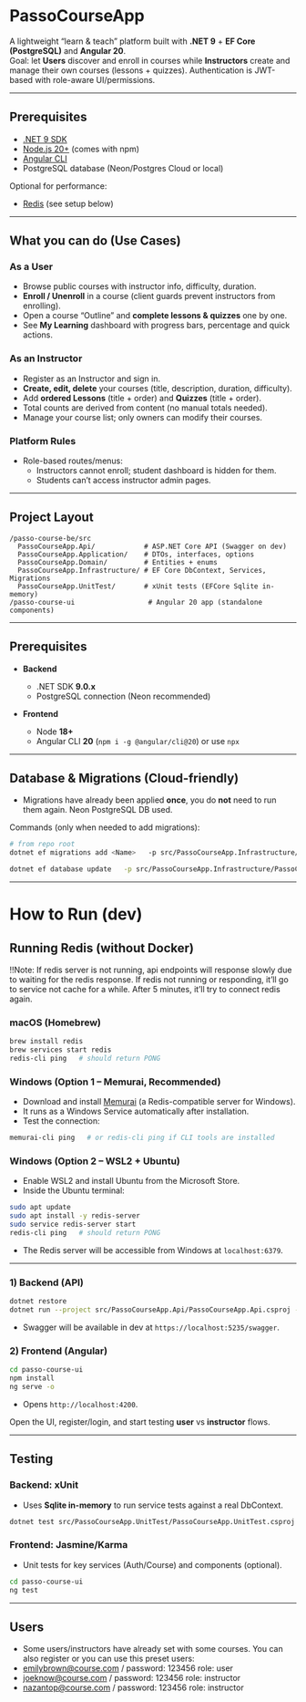 # PassoCourseApp

A lightweight “learn & teach” platform built with **.NET 9** + **EF Core (PostgreSQL)** and **Angular 20**.  
Goal: let **Users** discover and enroll in courses while **Instructors** create and manage their own courses (lessons + quizzes). Authentication is JWT-based with role-aware UI/permissions.

---
## Prerequisites

- [.NET 9 SDK](https://dotnet.microsoft.com/download)
- [Node.js 20+](https://nodejs.org/) (comes with npm)
- [Angular CLI](https://angular.dev/tools/cli)
- PostgreSQL database (Neon/Postgres Cloud or local)

Optional for performance:
- [Redis](https://redis.io/) (see setup below)

---

## What you can do (Use Cases)

### As a User
- Browse public courses with instructor info, difficulty, duration.
- **Enroll / Unenroll** in a course (client guards prevent instructors from enrolling).
- Open a course “Outline” and **complete lessons & quizzes** one by one.
- See **My Learning** dashboard with progress bars, percentage and quick actions.

### As an Instructor
- Register as an Instructor and sign in.
- **Create, edit, delete** your courses (title, description, duration, difficulty).
- Add **ordered Lessons** (title + order) and **Quizzes** (title + order).
- Total counts are derived from content (no manual totals needed).
- Manage your course list; only owners can modify their courses.

### Platform Rules
- Role-based routes/menus:
  - Instructors cannot enroll; student dashboard is hidden for them.
  - Students can’t access instructor admin pages.

---

## Project Layout

```
/passo-course-be/src
  PassoCourseApp.Api/            # ASP.NET Core API (Swagger on dev)
  PassoCourseApp.Application/    # DTOs, interfaces, options
  PassoCourseApp.Domain/         # Entities + enums
  PassoCourseApp.Infrastructure/ # EF Core DbContext, Services, Migrations
  PassoCourseApp.UnitTest/       # xUnit tests (EFCore Sqlite in-memory)
/passo-course-ui                  # Angular 20 app (standalone components)
```

---

## Prerequisites

- **Backend**
  - .NET SDK **9.0.x**
  - PostgreSQL connection (Neon recommended)

- **Frontend**
  - Node **18+**
  - Angular CLI **20** (`npm i -g @angular/cli@20`) or use `npx`

---


## Database & Migrations (Cloud-friendly)

- Migrations have already been applied **once**, you do **not** need to run them again. Neon 
PostgreSQL DB used.

Commands (only when needed to add migrations):

```bash
# from repo root
dotnet ef migrations add <Name>   -p src/PassoCourseApp.Infrastructure/PassoCourseApp.Infrastructure.csproj   -s src/PassoCourseApp.Api/PassoCourseApp.Api.csproj

dotnet ef database update   -p src/PassoCourseApp.Infrastructure/PassoCourseApp.Infrastructure.csproj   -s src/PassoCourseApp.Api/PassoCourseApp.Api.csproj
```

---

# How to Run (dev)

## Running Redis (without Docker)

!!Note:  If redis server is not running, api endpoints will response slowly due to waiting for the redis response. If redis not running or responding, it’ll go to service not cache for a while. After 5 minutes, it’ll try to connect redis again.

### macOS (Homebrew)

```bash
brew install redis
brew services start redis
redis-cli ping   # should return PONG
```

### Windows (Option 1 – Memurai, Recommended)

- Download and install [Memurai](https://www.memurai.com/download) (a Redis-compatible server for Windows).  
- It runs as a Windows Service automatically after installation.  
- Test the connection:

```powershell
memurai-cli ping   # or redis-cli ping if CLI tools are installed
```

### Windows (Option 2 – WSL2 + Ubuntu)

- Enable WSL2 and install Ubuntu from the Microsoft Store.  
- Inside the Ubuntu terminal:

```bash
sudo apt update
sudo apt install -y redis-server
sudo service redis-server start
redis-cli ping   # should return PONG
```

- The Redis server will be accessible from Windows at `localhost:6379`.

---

### 1) Backend (API)
```bash
dotnet restore
dotnet run --project src/PassoCourseApp.Api/PassoCourseApp.Api.csproj --launch-profile https
```
- Swagger will be available in dev at `https://localhost:5235/swagger`.

### 2) Frontend (Angular)
```bash
cd passo-course-ui
npm install
ng serve -o
```
- Opens `http://localhost:4200`.

Open the UI, register/login, and start testing **user** vs **instructor** flows.

---

## Testing

### Backend: xUnit
- Uses **Sqlite in-memory** to run service tests against a real DbContext.
```bash
dotnet test src/PassoCourseApp.UnitTest/PassoCourseApp.UnitTest.csproj
```

### Frontend: Jasmine/Karma
- Unit tests for key services (Auth/Course) and components (optional).
```bash
cd passo-course-ui
ng test
```

---


## Users
- Some users/instructors have already set with some courses. You can also register or you can use this preset users:
- emilybrown@course.com / password: 123456 role: user
- joeknow@course.com / password: 123456 role: instructor
- nazantop@course.com / password: 123456 role: instructor
